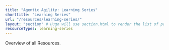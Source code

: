 ```yaml
---
title: "Agentic Agility: Learning Series"
shorttitle: "Learning Series"
url: "/resources/learning-series/"
layout: "section" # Hugo will use section.html to render the list of pages
resourceTypes: learning-series
---
```


Overview of all Resources.
